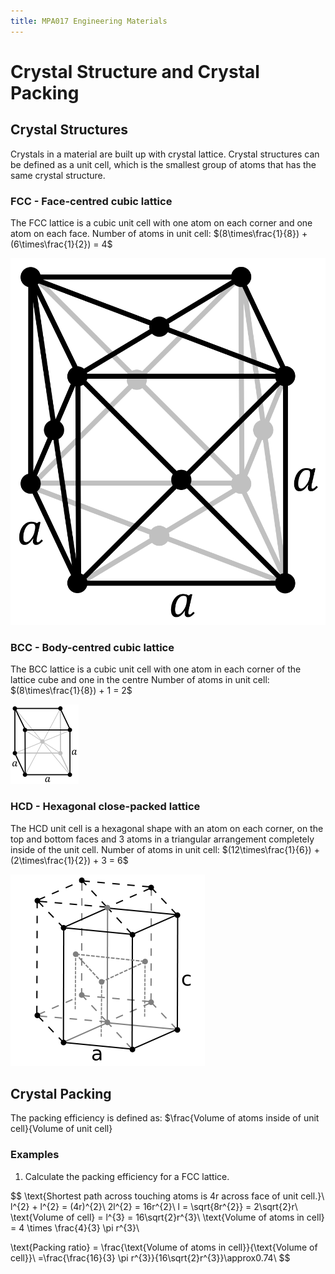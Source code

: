 ```yaml
---
title: MPA017 Engineering Materials
---
```


# Crystal Structure and Crystal Packing
## Crystal Structures

Crystals in a material are built up with crystal lattice. Crystal structures can be defined as a unit cell, which is the smallest group of atoms that has the same crystal structure.

### FCC - Face-centred cubic lattice

The FCC lattice is a cubic unit cell with one atom on each corner and one atom on each face.
Number of atoms in unit cell: $(8\times\frac{1}{8}) + (6\times\frac{1}{2}) = 4$

![](fcc-lattice.png?resize=200,200)

### BCC - Body-centred cubic lattice

The BCC lattice is a cubic unit cell with one atom in each corner of the lattice cube and one in the centre
Number of atoms in unit cell: $(8\times\frac{1}{8}) + 1 = 2$

![](bcc-lattice.png?resize=200,200)

### HCD - Hexagonal close-packed lattice

The HCD unit cell is a hexagonal shape with an atom on each corner, on the top and bottom faces and 3 atoms in a triangular arrangement completely inside of the unit cell.
Number of atoms in unit cell: $(12\times\frac{1}{6}) + (2\times\frac{1}{2}) + 3 = 6$

![](hcd-lattice.png?resize=200,200)

## Crystal Packing

The packing efficiency is defined as: $\frac{Volume of atoms inside of unit cell}{Volume of unit cell}

### Examples

1. Calculate the packing efficiency for a FCC lattice.

$$
\text{Shortest path across touching atoms is 4r across face of unit cell.}\\
l^{2} + l^{2} = (4r)^{2}\\
2l^{2} = 16r^{2}\\
l = \sqrt{8r^{2}} = 2\sqrt{2}r\\
\text{Volume of cell} = l^{3} = 16\sqrt{2}r^{3}\\
\text{Volume of atoms in cell} = 4 \times \frac{4}{3} \pi r^{3}\\

\text{Packing ratio} = \frac{\text{Volume of atoms in cell}}{\text{Volume of cell}}\\
=\frac{\frac{16}{3} \pi r^{3}}{16\sqrt{2}r^{3}}\approx0.74\\
$$